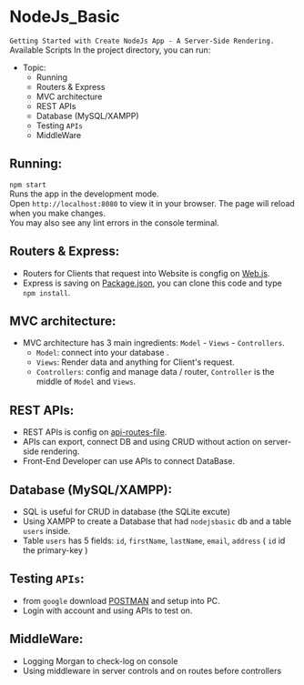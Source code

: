 # NodeJs_Basic

`Getting Started with Create NodeJs App - A Server-Side Rendering.`
\
Available Scripts
In the project directory, you can run:

- Topic:
  - Running
  - Routers & Express 
  - MVC architecture
  - REST APIs 
  - Database (MySQL/XAMPP)
  - Testing `APIs`
  - MiddleWare 



## Running:
 `npm start` \
 Runs the app in the development mode. \
 Open `http://localhost:8080` to view it in your browser.
 The page will reload when you make changes. \
 You may also see any lint errors in the console terminal.


## Routers & Express:
 - Routers for Clients that request into Website is congfig on [Web.js](./src/routes/web.js).
 - Express is saving on [Package.json](./package.json), you can clone this code and type `npm install`.
 
## MVC architecture:
 - MVC architecture has 3 main ingredients: `Model` - `Views` - `Controllers`.
   - `Model`: connect into your database .
   - `Views`: Render data and anything for Client's request.
   - `Controllers`: config and manage data / router, `Controller` is the middle of `Model` and `Views`.
## REST APIs:
 - REST APIs is config on [api-routes-file](./src/routes/api.js).
 - APIs can export, connect DB and using CRUD without action on server-side rendering.
 - Front-End Developer can use APIs to connect DataBase.
## Database (MySQL/XAMPP):
 - SQL is useful for CRUD in database (the SQLite excute)
 - Using XAMPP to create a Database that had `nodejsbasic` db and a table `users` inside.
 - Table `users` has 5 fields: `id`, `firstName`, `lastName`, `email`, `address` ( `id` id the primary-key )
## Testing `APIs`:
 - from `google` download [POSTMAN](https://www.postman.com/downloads/) and setup into PC.
 - Login with account and using APIs to test on.
## MiddleWare:
 - Logging Morgan to check-log on console
 - Using middleware in server controls and on routes before controllers
